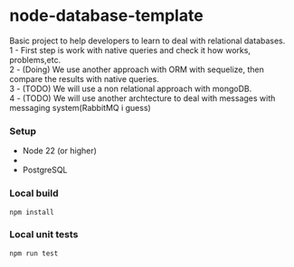 # node-database-template
Basic project to help developers to learn to deal with relational databases.
<br>
1 - First step is work with native queries and check it how works, problems,etc.
<br>
2 - (Doing) We use another approach with ORM with sequelize, then compare the results with native queries.
<br>
3 - (TODO) We will use a non relational approach with mongoDB.
<br>
4 - (TODO) We will use another archtecture to deal with messages with messaging system(RabbitMQ i guess)
<br>

### Setup

- Node 22 (or higher)
- <br>
- PostgreSQL

### Local build

```
npm install

```
### Local unit tests
```
npm run test
```

